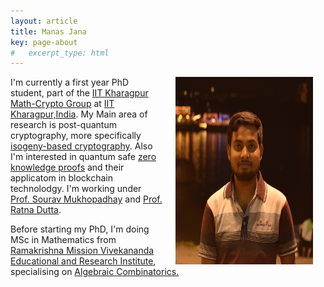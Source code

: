 ```yaml
---
layout: article
title: Manas Jana
key: page-about
#   excerpt_type: html
---
```

<img align="right" width="220" height="300" hspace="20" src="profile-image.JPG">

I'm currently a first year PhD student, part of the [IIT Kharagpur Math-Crypto Group](https://www.kgpmathcrypto.com/) at [IIT Kharagpur,India](http://www.iitkgp.ac.in/). My Main area of research is post-quantum cryptography, more specifically [isogeny-based cryptography](https://en.wikipedia.org/wiki/Supersingular_isogeny_key_exchange). Also I'm interested in quantum safe [zero knowledge proofs](https://en.wikipedia.org/wiki/Zero-knowledge_proof) and their applicatom in blockchain technolodgy. I'm working under [Prof. Sourav Mukhopadhay](http://www.facweb.iitkgp.ac.in/~sourav/) and [Prof. Ratna Dutta](http://www.facweb.iitkgp.ac.in/~ratna/). 





   Before starting my PhD, I'm doing MSc in Mathematics from [Ramakrishna Mission Vivekananda Educational and Research Institute](http://maths.rkmvu.ac.in/), specialising on [Algebraic Combinatorics.](https://en.wikipedia.org/wiki/Algebraic_combinatorics)

